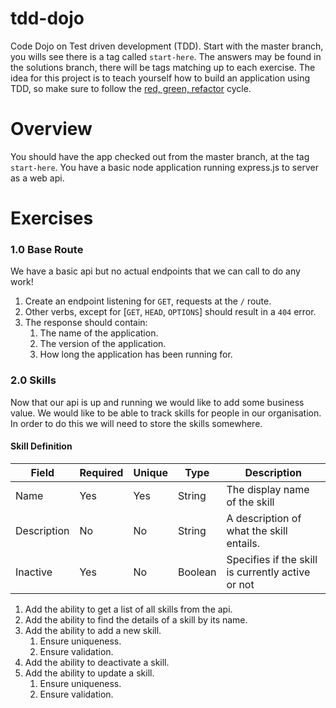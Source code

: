 # tdd-dojo

Code Dojo on Test driven development (TDD). Start with the master branch, you wills see there is a tag called `start-here`. The answers may be found in the solutions branch, there will be tags matching up to each exercise.
The idea for this project is to teach yourself how to build an application using TDD, so make sure to follow the [red, green, refactor](http://blog.cleancoder.com/uncle-bob/2014/12/17/TheCyclesOfTDD.html) cycle.

# Overview

You should have the app checked out from the master branch, at the tag `start-here`. You have a basic node application running express.js to server as a web api.

# Exercises

### 1.0 Base Route

We have a basic api but no actual endpoints that we can call to do any work!

1. Create an endpoint listening for `GET`, requests at the `/` route.
1. Other verbs, except for \[`GET`, `HEAD`, `OPTIONS`\] should result in a `404` error.
1. The response should contain:
    1. The name of the application.
    1. The version of the application.
    1. How long the application has been running for.

### 2.0  Skills

Now that our api is up and running we would like to add some business value. We would like to be able to track skills for people in our organisation.
In order to do this we will need to store the skills somewhere.

#### Skill Definition
| Field | Required | Unique | Type | Description |
|---|---|---|---|---|
| Name | Yes | Yes | String | The display name of the skill |
| Description | No | No | String | A description of what the skill entails. |
| Inactive | Yes | No | Boolean | Specifies if the skill is currently active or not |


1. Add the ability to get a list of all skills from the api.
1. Add the ability to find the details of a skill by its name.
1. Add the ability to add a new skill.
    1. Ensure uniqueness.
    1. Ensure validation.
1. Add the ability to deactivate a skill.
1. Add the ability to update a skill.
    1. Ensure uniqueness.
    1. Ensure validation.